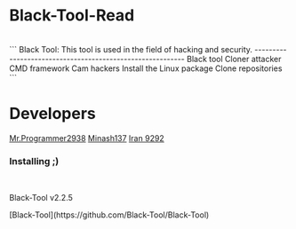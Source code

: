 # Black-Tool-Read
<br>
```
Black Tool:
This tool is used in the field of hacking and security.
----------------------------------------------------------
Black tool
Cloner
attacker
CMD framework
Cam hackers
Install the Linux package
Clone repositories
```
<br>

# Developers
[Mr.Programmer2938](https://github.com/mrprogrammer2938)
[Minash137](https://github.com/https://github.com/minash137)
[Iran 9292](https://github.com/Black-Team-H)
<br>

### Installing ;)
<br>

<p> Black-Tool v2.2.5 </p>
[Black-Tool](https://github.com/Black-Tool/Black-Tool)
<br>
